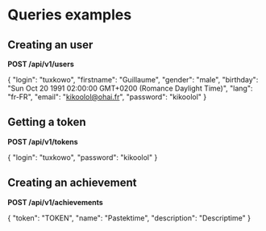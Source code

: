 Queries examples
================

Creating an user
----------------

**POST /api/v1/users**

{
    "login": "tuxkowo",
    "firstname": "Guillaume",
    "gender": "male",
    "birthday": "Sun Oct 20 1991 02:00:00 GMT+0200 (Romance Daylight Time)",
    "lang": "fr-FR",
    "email": "kikoolol@ohai.fr",
    "password": "kikoolol"
}

Getting a token
---------------

**POST /api/v1/tokens**

{
    "login": "tuxkowo",
    "password": "kikoolol"
}


Creating an achievement
-----------------------

**POST /api/v1/achievements**

{
    "token": "TOKEN",
    "name": "Pastektime",
    "description": "Descriptime"
}